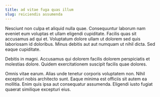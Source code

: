 ```yaml
---
title: ad vitae fuga quas illum
slug: reiciendis assumenda
---
```


Nesciunt non culpa et aliquid nulla quae. Consequuntur laborum nam eveniet eum voluptas et ullam eligendi cupiditate. Facilis quas sit accusamus ad qui et. Voluptatum dolore ullam ut dolorem sed quis laboriosam id doloribus. Minus debitis aut aut numquam ut nihil dicta. Sed eaque cupiditate.

Debitis in magni. Accusamus qui dolorem facilis dolorem perspiciatis et molestias dolore. Quidem exercitationem suscipit facilis quae dolores.

Omnis vitae earum. Alias unde tenetur corporis voluptatem non. Nihil excepturi nobis architecto sunt. Eaque minima est officiis sit autem ea mollitia. Enim quis ipsa aut consequatur assumenda. Eligendi iusto fugiat quaerat similique excepturi eius.
